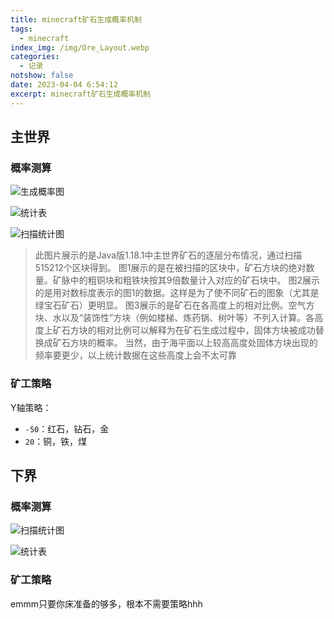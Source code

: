 ```yaml
---
title: minecraft矿石生成概率机制
tags:
  - minecraft
index_img: /img/Ore_Layout.webp
categories:
  - 记录
notshow: false
date: 2023-04-04 6:54:12
excerpt: minecraft矿石生成概率机制
---
```

## 主世界
### 概率测算
![生成概率图](1.18_ore_distribution.webp)

![统计表](QQ截图20230404170706.png)

![扫描统计图](OreDistribution_1-18-1_Simplified.webp)

> 此图片展示的是Java版1.18.1中主世界矿石的逐层分布情况，通过扫描515212个区块得到。
> 图1展示的是在被扫描的区块中，矿石方块的绝对数量。矿脉中的粗铜块和粗铁块按其9倍数量计入对应的矿石块中。
> 图2展示的是用对数标度表示的图1的数据。这样是为了使不同矿石的图象（尤其是绿宝石矿石）更明显。
> 图3展示的是矿石在各高度上的相对比例。空气方块、水以及“装饰性”方块（例如楼梯、炼药锅、树叶等）不列入计算。各高度上矿石方块的相对比例可以解释为在矿石生成过程中，固体方块被成功替换成矿石方块的概率。
> 当然，由于海平面以上较高高度处固体方块出现的频率要更少，以上统计数据在这些高度上会不太可靠

### 矿工策略

Y轴策略：
+ `-50`：红石，钻石，金
+ `20`：铜，铁，煤


## 下界
### 概率测算
![扫描统计图](Ancient_Debris_Spawn_Rate_Per_Layer.webp)

![统计表](QQ截图20230404170559.png)

### 矿工策略
emmm只要你床准备的够多，根本不需要策略hhh
